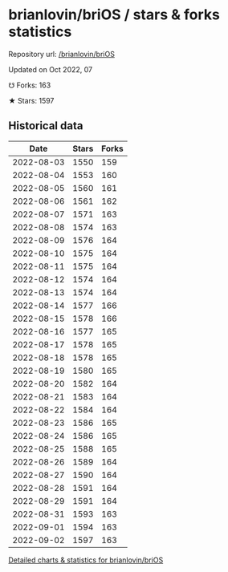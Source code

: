 # brianlovin/briOS / stars & forks statistics

Repository url: [/brianlovin/briOS](https://github.com/brianlovin/briOS)

Updated on Oct 2022, 07

☋ Forks: 163

★ Stars: 1597

## Historical data
| Date | Stars | Forks |
|------|-------|-------|
| 2022-08-03 | 1550 | 159 | 
| 2022-08-04 | 1553 | 160 | 
| 2022-08-05 | 1560 | 161 | 
| 2022-08-06 | 1561 | 162 | 
| 2022-08-07 | 1571 | 163 | 
| 2022-08-08 | 1574 | 163 | 
| 2022-08-09 | 1576 | 164 | 
| 2022-08-10 | 1575 | 164 | 
| 2022-08-11 | 1575 | 164 | 
| 2022-08-12 | 1574 | 164 | 
| 2022-08-13 | 1574 | 164 | 
| 2022-08-14 | 1577 | 166 | 
| 2022-08-15 | 1578 | 166 | 
| 2022-08-16 | 1577 | 165 | 
| 2022-08-17 | 1578 | 165 | 
| 2022-08-18 | 1578 | 165 | 
| 2022-08-19 | 1580 | 165 | 
| 2022-08-20 | 1582 | 164 | 
| 2022-08-21 | 1583 | 164 | 
| 2022-08-22 | 1584 | 164 | 
| 2022-08-23 | 1586 | 165 | 
| 2022-08-24 | 1586 | 165 | 
| 2022-08-25 | 1588 | 165 | 
| 2022-08-26 | 1589 | 164 | 
| 2022-08-27 | 1590 | 164 | 
| 2022-08-28 | 1591 | 164 | 
| 2022-08-29 | 1591 | 164 | 
| 2022-08-31 | 1593 | 163 | 
| 2022-09-01 | 1594 | 163 | 
| 2022-09-02 | 1597 | 163 | 


[Detailed charts & statistics for brianlovin/briOS](https://reviewgithub.com/rep/brianlovin/briOS)
